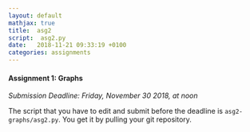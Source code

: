 ```yaml
---
layout: default
mathjax: true
title:  asg2
script:  asg2.py
date:   2018-11-21 09:33:19 +0100
categories: assignments
---
```


#### Assignment 1: Graphs

*Submission Deadline: Friday, November 30 2018, at noon*


The script that you have to edit and submit before the deadline is
`asg2-graphs/asg2.py`. You get it by pulling your git repository.


